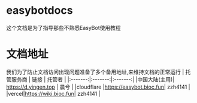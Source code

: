 # easybotdocs
这个文档是为了指导那些不熟悉EasyBot使用教程
# 文档地址
我们为了防止文档访问出现问题准备了多个备用地址,来维持文档的正常运行
| 托管服务商 | 链接 | 托管者 |
|:-------:|:-------:|:-------:|
|中国大陆(主用)| https://d.yingen.top   |  晨兮  |
|cloudflare |https://easybot.bioc.fun| zzh4141 |
|vercel|https://wiki.bioc.fun| zzh4141 |
